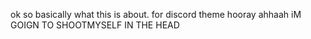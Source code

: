 ok so basically what this is about. for discord theme hooray ahhaah iM GOIGN TO SHOOTMYSELF IN THE HEAD
